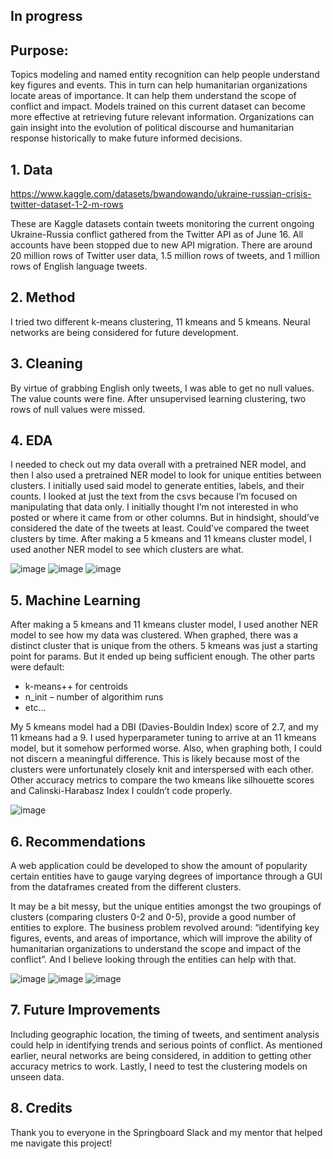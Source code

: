 ## In progress

## Purpose:
Topics modeling and named entity recognition can help people understand key figures and events. This in turn can help humanitarian organizations locate areas of importance. It can help them understand the scope of conflict and impact. Models trained on this current dataset can become more effective at retrieving future relevant information. Organizations can gain insight into the evolution of political discourse and humanitarian response historically to make future informed decisions.

## 1.	Data
https://www.kaggle.com/datasets/bwandowando/ukraine-russian-crisis-twitter-dataset-1-2-m-rows

These are Kaggle datasets contain tweets monitoring the current ongoing Ukraine-Russia conflict gathered from the Twitter API as of June 16. All accounts have been stopped due to new API migration. 
There are around 20 million rows of Twitter user data, 1.5 million rows of tweets, and 1 million rows of English language tweets.

## 2.	Method
I tried two different k-means clustering, 11 kmeans and 5 kmeans. Neural networks are being considered for future development.

## 3.	Cleaning
By virtue of grabbing English only tweets, I was able to get no null values. The value counts were fine. After unsupervised learning clustering, two rows of null values were missed.

## 4.	EDA
I needed to check out my data overall with a pretrained NER model, and then I also used a pretrained NER model to look for unique entities between clusters.
I initially used said model to generate entities, labels, and their counts.
I looked at just the text from the csvs because I’m focused on manipulating that data only. I initially thought I’m not interested in who posted or where it came from or other columns. But in hindsight, should’ve considered the date of the tweets at least. Could’ve compared the tweet clusters by time.
After making a 5 kmeans and 11 kmeans cluster model, I used another NER model to see which clusters are what.

![image](https://github.com/user-attachments/assets/e7d85899-d952-46c4-b3d6-acf7bd8ad0e7)
![image](https://github.com/user-attachments/assets/cc9f5e36-8bb9-4ad5-bdb1-b5c56522b370)
![image](https://github.com/user-attachments/assets/4fa11bf0-3f14-4550-a734-cd4214d3e986)


## 5.	Machine Learning
After making a 5 kmeans and 11 kmeans cluster model, I used another NER model to see how my data was clustered. When graphed, there was a distinct cluster that is unique from the others. 
5 kmeans was just a starting point for params. But it ended up being sufficient enough. The other parts were default:
-	k-means++ for centroids
-	n_init – number of algorithim runs
-	etc…

My 5 kmeans model had a DBI (Davies-Bouldin Index) score of 2.7, and my 11 kmeans had a 9. I used hyperparameter tuning to arrive at an 11 kmeans model, but it somehow performed worse. Also, when graphing both, I could not discern a meaningful difference. This is likely because most of the clusters were unfortunately closely knit and interspersed with each other. Other accuracy metrics to compare the two kmeans like silhouette scores and Calinski-Harabasz Index I couldn’t code properly. 

![image](https://github.com/user-attachments/assets/599aa5b4-4cf2-47ca-99f1-ba0d74220291)

## 6.	Recommendations
A web application could be developed to show the amount of popularity certain entities have to gauge varying degrees of importance through a GUI from the dataframes created from the different clusters.

It may be a bit messy, but the unique entities amongst the two groupings of clusters (comparing clusters 0-2 and 0-5), provide a good number of entities to explore. The business problem revolved around: “identifying key figures, events, and areas of importance, which will improve the ability of humanitarian organizations to understand the scope and impact of the conflict”. And I believe looking through the entities can help with that.

![image](https://github.com/user-attachments/assets/b6fa2c45-61f7-4f49-bbca-f2e0efb8fcf7)
![image](https://github.com/user-attachments/assets/f9a7239a-cc78-4caf-b9e0-821b65f482a4)
![image](https://github.com/user-attachments/assets/f1daaad2-fa1a-4644-855c-f9e9173d2602)


## 7.	Future Improvements
Including geographic location, the timing of tweets, and sentiment analysis could help in identifying trends and serious points of conflict. As mentioned earlier, neural networks are being considered, in addition to getting other accuracy metrics to work. Lastly, I need to test the clustering models on unseen data.

## 8.	Credits
Thank you to everyone in the Springboard Slack and my mentor that helped me navigate this project!
